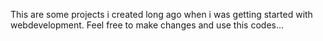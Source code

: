 This are some projects i created long ago when i was getting started with webdevelopment.
Feel free to make changes and use this codes...
